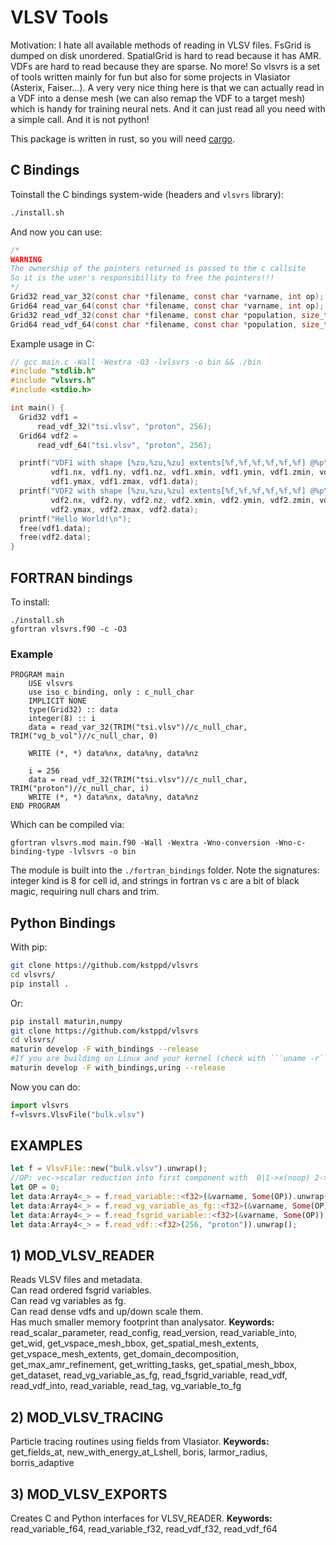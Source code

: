 # VLSV Tools

Motivation:
I hate all available methods of reading in VLSV files.
FsGrid is dumped on disk unordered.
SpatialGrid is hard to read because it has AMR.
VDFs are hard to read because they are sparse.
No more! So vlsvrs is a set of tools written mainly for fun but also for
some projects in Vlasiator (Asterix, Faiser...).
A very very nice thing here is that we can actually read
in a VDF into a dense mesh (we can also remap the VDF to a target mesh)
which is handy for training neural nets. And it can just read all you need
with a simple call. And it is not python!

This package is written in rust, so you will need [cargo](https://doc.rust-lang.org/cargo/getting-started/installation.html).

## C Bindings

Toinstall the C bindings system-wide (headers and `vlsvrs` library):

```bash
./install.sh
```
And now you can use:

```c
/*
WARNING
The ownership of the pointers returned is passed to the c callsite
So it is the user's responsibillity to free the pointers!!!
*/
Grid32 read_var_32(const char *filename, const char *varname, int op);
Grid64 read_var_64(const char *filename, const char *varname, int op);
Grid32 read_vdf_32(const char *filename, const char *population, size_t cid);
Grid64 read_vdf_64(const char *filename, const char *population, size_t cid);
```
Example usage in C:
```c
// gcc main.c -Wall -Wextra -O3 -lvlsvrs -o bin && ./bin
#include "stdlib.h"
#include "vlsvrs.h"
#include <stdio.h>

int main() {
  Grid32 vdf1 =
      read_vdf_32("tsi.vlsv", "proton", 256);
  Grid64 vdf2 =
      read_vdf_64("tsi.vlsv", "proton", 256);

  printf("VDF1 with shape [%zu,%zu,%zu] extents[%f,%f,%f,%f,%f,%f] @%p\n",
         vdf1.nx, vdf1.ny, vdf1.nz, vdf1.xmin, vdf1.ymin, vdf1.zmin, vdf1.xmax,
         vdf1.ymax, vdf1.zmax, vdf1.data);
  printf("VDF2 with shape [%zu,%zu,%zu] extents[%f,%f,%f,%f,%f,%f] @%p\n",
         vdf2.nx, vdf2.ny, vdf2.nz, vdf2.xmin, vdf2.ymin, vdf2.zmin, vdf2.xmax,
         vdf2.ymax, vdf2.zmax, vdf2.data);
  printf("Hello World!\n");
  free(vdf1.data);
  free(vdf2.data);
}
```

## FORTRAN bindings

To install:

```{bash}
./install.sh 
gfortran vlsvrs.f90 -c -O3
```

### Example

```{fortran}
PROGRAM main
    USE vlsvrs
    use iso_c_binding, only : c_null_char
    IMPLICIT NONE
    type(Grid32) :: data
    integer(8) :: i
    data = read_var_32(TRIM("tsi.vlsv")//c_null_char, TRIM("vg_b_vol")//c_null_char, 0)

    WRITE (*, *) data%nx, data%ny, data%nz

    i = 256
    data = read_vdf_32(TRIM("tsi.vlsv")//c_null_char, TRIM("proton")//c_null_char, i)
    WRITE (*, *) data%nx, data%ny, data%nz
END PROGRAM
```

Which can be compiled via:

```{bash}
gfortran vlsvrs.mod main.f90 -Wall -Wextra -Wno-conversion -Wno-c-binding-type -lvlsvrs -o bin
```


The module is built into the `./fortran_bindings` folder. Note the signatures: integer kind is 8 for cell id, and strings in fortran vs c are a bit of black magic, requiring null chars and trim. 

## Python Bindings

With pip:
```bash
git clone https://github.com/kstppd/vlsvrs
cd vlsvrs/
pip install .
```

Or:
```bash
pip install maturin,numpy
git clone https://github.com/kstppd/vlsvrs
cd vlsvrs/
maturin develop -F with_bindings --release
#If you are building on Linux and your kernel (check with ```uname -r```) version is 5.1+ then enable io uring 
maturin develop -F with_bindings,uring --release
```
Now you can do:
```python
import vlsvrs
f=vlsvrs.VlsvFile("bulk.vlsv")
```

## EXAMPLES
```rust
let f = VlsvFile::new("bulk.vlsv").unwrap();
//OP: vec->scalar reduction into first component with  0|1->x(noop) 2->y 3->z 4->magnitude
let OP = 0;
let data:Array4<_> = f.read_variable::<f32>(&varname, Some(OP)).unwrap()
let data:Array4<_> = f.read_vg_variable_as_fg::<f32>(&varname, Some(OP)).unwrap()
let data:Array4<_> = f.read_fsgrid_variable::<f32>(&varname, Some(OP)).unwrap()
let data:Array4<_> = f.read_vdf::<f32>(256, "proton")).unwrap();
```

## 1) MOD_VLSV_READER
  Reads VLSV files and metadata.  
  Can read ordered fsgrid variables.  
  Can read vg variables as fg.  
  Can read dense vdfs and up/down scale them.  
  Has much smaller memory footprint than analysator.
    **Keywords:**
    read_scalar_parameter, read_config, read_version, read_variable_into, get_wid, get_vspace_mesh_bbox, get_spatial_mesh_extents, get_vspace_mesh_extents, get_domain_decomposition, get_max_amr_refinement, get_writting_tasks, get_spatial_mesh_bbox, get_dataset, read_vg_variable_as_fg, read_fsgrid_variable, read_vdf, read_vdf_into, read_variable, read_tag, vg_variable_to_fg

## 2) MOD_VLSV_TRACING
  Particle tracing routines using fields from Vlasiator.
    **Keywords:**
    get_fields_at, new_with_energy_at_Lshell, boris, larmor_radius, borris_adaptive

## 3) MOD_VLSV_EXPORTS
  Creates C and Python interfaces for VLSV_READER.
    **Keywords:**
    read_variable_f64, read_variable_f32, read_vdf_f32, read_vdf_f64
